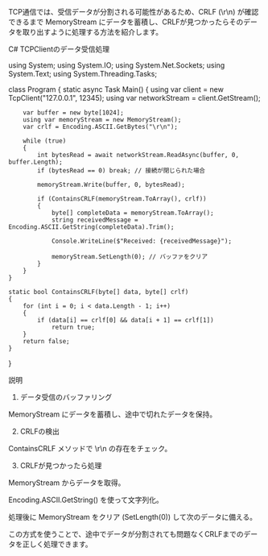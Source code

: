 TCP通信では、受信データが分割される可能性があるため、CRLF (\r\n) が確認できるまで MemoryStream にデータを蓄積し、CRLFが見つかったらそのデータを取り出すように処理する方法を紹介します。

C# TCPClientのデータ受信処理

using System;
using System.IO;
using System.Net.Sockets;
using System.Text;
using System.Threading.Tasks;

class Program
{
    static async Task Main()
    {
        using var client = new TcpClient("127.0.0.1", 12345);
        using var networkStream = client.GetStream();

        var buffer = new byte[1024];
        using var memoryStream = new MemoryStream();
        var crlf = Encoding.ASCII.GetBytes("\r\n");

        while (true)
        {
            int bytesRead = await networkStream.ReadAsync(buffer, 0, buffer.Length);
            if (bytesRead == 0) break; // 接続が閉じられた場合

            memoryStream.Write(buffer, 0, bytesRead);

            if (ContainsCRLF(memoryStream.ToArray(), crlf))
            {
                byte[] completeData = memoryStream.ToArray();
                string receivedMessage = Encoding.ASCII.GetString(completeData).Trim();
                
                Console.WriteLine($"Received: {receivedMessage}");

                memoryStream.SetLength(0); // バッファをクリア
            }
        }
    }

    static bool ContainsCRLF(byte[] data, byte[] crlf)
    {
        for (int i = 0; i < data.Length - 1; i++)
        {
            if (data[i] == crlf[0] && data[i + 1] == crlf[1])
                return true;
        }
        return false;
    }
}

説明

1. データ受信のバッファリング

MemoryStream にデータを蓄積し、途中で切れたデータを保持。



2. CRLFの検出

ContainsCRLF メソッドで \r\n の存在をチェック。



3. CRLFが見つかったら処理

MemoryStream からデータを取得。

Encoding.ASCII.GetString() を使って文字列化。

処理後に MemoryStream をクリア (SetLength(0)) して次のデータに備える。




この方式を使うことで、途中でデータが分割されても問題なくCRLFまでのデータを正しく処理できます。


